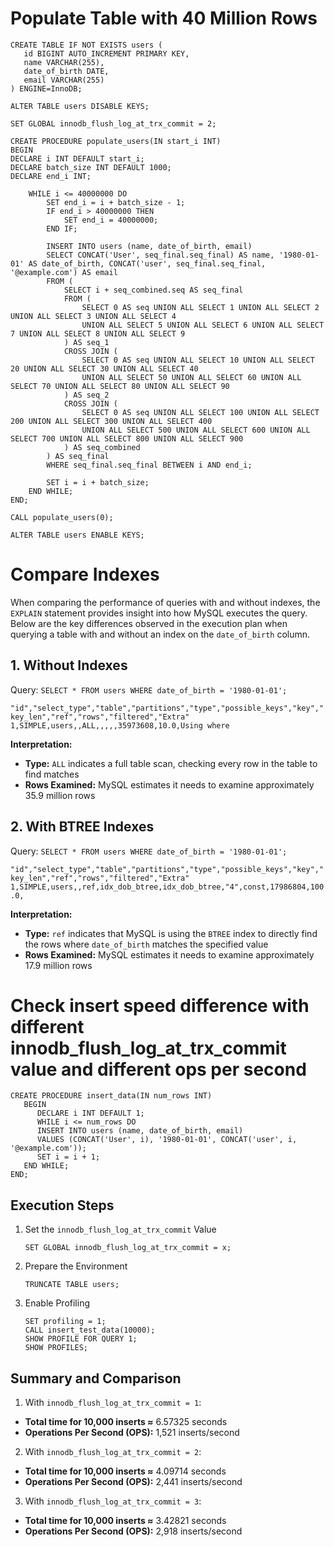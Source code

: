 # Populate Table with 40 Million Rows

```
CREATE TABLE IF NOT EXISTS users (
   id BIGINT AUTO_INCREMENT PRIMARY KEY,
   name VARCHAR(255),
   date_of_birth DATE,
   email VARCHAR(255)
) ENGINE=InnoDB;

ALTER TABLE users DISABLE KEYS;

SET GLOBAL innodb_flush_log_at_trx_commit = 2;

CREATE PROCEDURE populate_users(IN start_i INT)
BEGIN
DECLARE i INT DEFAULT start_i;
DECLARE batch_size INT DEFAULT 1000;
DECLARE end_i INT;

    WHILE i <= 40000000 DO
        SET end_i = i + batch_size - 1;
        IF end_i > 40000000 THEN
            SET end_i = 40000000;
        END IF;
        
        INSERT INTO users (name, date_of_birth, email)
        SELECT CONCAT('User', seq_final.seq_final) AS name, '1980-01-01' AS date_of_birth, CONCAT('user', seq_final.seq_final, '@example.com') AS email
        FROM (
            SELECT i + seq_combined.seq AS seq_final
            FROM (
                SELECT 0 AS seq UNION ALL SELECT 1 UNION ALL SELECT 2 UNION ALL SELECT 3 UNION ALL SELECT 4 
                UNION ALL SELECT 5 UNION ALL SELECT 6 UNION ALL SELECT 7 UNION ALL SELECT 8 UNION ALL SELECT 9
            ) AS seq_1
            CROSS JOIN (
                SELECT 0 AS seq UNION ALL SELECT 10 UNION ALL SELECT 20 UNION ALL SELECT 30 UNION ALL SELECT 40 
                UNION ALL SELECT 50 UNION ALL SELECT 60 UNION ALL SELECT 70 UNION ALL SELECT 80 UNION ALL SELECT 90
            ) AS seq_2
            CROSS JOIN (
                SELECT 0 AS seq UNION ALL SELECT 100 UNION ALL SELECT 200 UNION ALL SELECT 300 UNION ALL SELECT 400 
                UNION ALL SELECT 500 UNION ALL SELECT 600 UNION ALL SELECT 700 UNION ALL SELECT 800 UNION ALL SELECT 900
            ) AS seq_combined
        ) AS seq_final
        WHERE seq_final.seq_final BETWEEN i AND end_i;

        SET i = i + batch_size;
    END WHILE;
END;

CALL populate_users(0);

ALTER TABLE users ENABLE KEYS;
```
# Compare Indexes

When comparing the performance of queries with and without indexes, the `EXPLAIN` statement provides insight into how MySQL executes the query. Below are the key differences observed in the execution plan when querying a table with and without an index on the `date_of_birth` column.

## 1. Without Indexes

Query: `SELECT * FROM users WHERE date_of_birth = '1980-01-01';`

`"id","select_type","table","partitions","type","possible_keys","key","key_len","ref","rows","filtered","Extra"
1,SIMPLE,users,,ALL,,,,,35973608,10.0,Using where`

**Interpretation:**
- **Type:** `ALL` indicates a full table scan, checking every row in the table to find matches
- **Rows Examined:** MySQL estimates it needs to examine approximately 35.9 million rows

## 2. With BTREE Indexes

Query: `SELECT * FROM users WHERE date_of_birth = '1980-01-01';`

`"id","select_type","table","partitions","type","possible_keys","key","key_len","ref","rows","filtered","Extra"
1,SIMPLE,users,,ref,idx_dob_btree,idx_dob_btree,"4",const,17986804,100.0,`

**Interpretation:**
- **Type:** `ref` indicates that MySQL is using the `BTREE` index to directly find the rows where `date_of_birth` matches the specified value
- **Rows Examined:** MySQL estimates it needs to examine approximately 17.9 million rows

# Check insert speed difference with different innodb_flush_log_at_trx_commit value and different ops per second

```
CREATE PROCEDURE insert_data(IN num_rows INT)
   BEGIN
      DECLARE i INT DEFAULT 1;
      WHILE i <= num_rows DO
      INSERT INTO users (name, date_of_birth, email)
      VALUES (CONCAT('User', i), '1980-01-01', CONCAT('user', i, '@example.com'));
      SET i = i + 1;
   END WHILE;
END;
```

## Execution Steps

1. Set the `innodb_flush_log_at_trx_commit` Value

   `SET GLOBAL innodb_flush_log_at_trx_commit = x;`

2. Prepare the Environment

   `TRUNCATE TABLE users;`

3. Enable Profiling

   ```
   SET profiling = 1;
   CALL insert_test_data(10000);
   SHOW PROFILE FOR QUERY 1;
   SHOW PROFILES;
   ```

## Summary and Comparison

1. With `innodb_flush_log_at_trx_commit = 1`:

- **Total time for 10,000 inserts ≈** 6.57325 seconds
- **Operations Per Second (OPS):** 1,521 inserts/second

2. With `innodb_flush_log_at_trx_commit = 2`:

- **Total time for 10,000 inserts ≈** 4.09714 seconds
- **Operations Per Second (OPS):** 2,441 inserts/second

3. With `innodb_flush_log_at_trx_commit = 3`:

- **Total time for 10,000 inserts ≈** 3.42821 seconds
- **Operations Per Second (OPS):** 2,918 inserts/second
